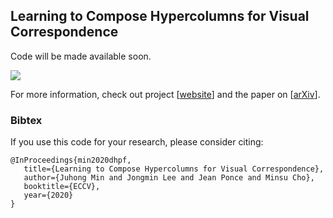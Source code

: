 ## Learning to Compose Hypercolumns for Visual Correspondence
Code will be made available soon.

![](https://juhongm999.github.io/pic/dhpf.png)

For more information, check out project [[website](http://cvlab.postech.ac.kr/research/DHPF/)] and the paper on [[arXiv](https://arxiv.org/abs/2007.10587)].

### Bibtex
If you use this code for your research, please consider citing:
````
@InProceedings{min2020dhpf, 
   title={Learning to Compose Hypercolumns for Visual Correspondence},
   author={Juhong Min and Jongmin Lee and Jean Ponce and Minsu Cho},
   booktitle={ECCV},
   year={2020}
}
````


